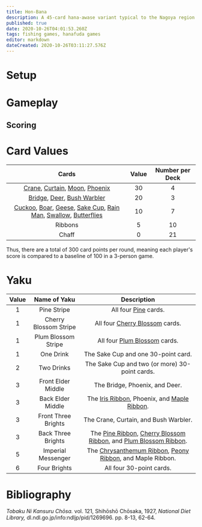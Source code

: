```yaml
---
title: Hon-Bana
description: A 45-card hana-awase variant typical to the Nagoya region in the 1920s
published: true
date: 2020-10-26T04:01:53.260Z
tags: fishing games, hanafuda games
editor: markdown
dateCreated: 2020-10-26T03:11:27.576Z
---
```



# Setup

# Gameplay

## Scoring

# Card Values
|Cards|Value|Number per Deck|
|:---:|:---:|:---:|
|[Crane](/en/hanafuda/suits/pine#crane-with-sun), [Curtain](/en/hanafuda/suits/cherry-blossom#flower-viewing-curtain), [Moon](/en/hanafuda/suits/susuki-grass#full-moon), [Phoenix](/en/hanafuda/suits/paulownia#phoenix)|30|4|
|[Bridge](/en/hanafuda/suits/iris#eight-plank-bridge), [Deer](/en/hanafuda/suits/maple#deer), [Bush Warbler](/en/hanafuda/suits/plum-blossom#bush-warbler)|20|3|
|[Cuckoo](/en/hanafuda/suits/wisteria#cuckoo-with-crescent-moon), [Boar](/en/hanafuda/suits/bush-clover#boar), [Geese](/en/hanafuda/suits/susuki-grass#geese), [Sake Cup](/en/hanafuda/suits/chrysanthemum#sake-cup), [Rain Man](/en/hanafuda/suits/willow#rain-man), [Swallow](/en/hanafuda/suits/willow#swallow), [Butterflies](/en/hanafuda/suits/peony#butterflies)|10|7|
|Ribbons|5|10|
|Chaff|0|21|
Thus, there are a total of 300 card points per round, meaning each player's score is compared to a baseline of 100 in a 3-person game.
# Yaku
|Value|Name of Yaku|Description|
|:---:|:---:|:---:|
|1|Pine Stripe|All four [Pine](/en/hanafuda/suits/pine) cards.|
|1|Cherry Blossom Stripe|All four [Cherry Blossom](/en/hanafuda/suits/cherry-blossom) cards.
|1|Plum Blossom Stripe|All four [Plum Blossom](/en/hanafuda/suits/plum-blossom) cards.|
|1|One Drink|The Sake Cup and one 30-point card.|
|2|Two Drinks|The Sake Cup and two (or more) 30-point cards.|
|3|Front Elder Middle|The Bridge, Phoenix, and Deer.|
|3|Back Elder Middle|The [Iris Ribbon](/en/hanafuda/suits/iris#plain-ribbon), Phoenix, and [Maple Ribbon](/en/hanafuda/suits/maple#blue-ribbon).
|3|Front Three Brights|The Crane, Curtain, and Bush Warbler.
|3|Back Three Brights|The [Pine Ribbon](/en/hanafuda/suits/pine#poetry-ribbon), [Cherry Blossom Ribbon](/en/hanafuda/suits/cherry-blossom#poetry-ribbon), and [Plum Blossom Ribbon](/en/hanafuda/suits/plum-blossom#poetry-ribbon).
|5|Imperial Messenger|The [Chrysanthemum Ribbon](/en/hanafuda/suits/chrysanthemum#blue-ribbon), [Peony Ribbon](/en/hanafuda/suits/peony#blue-ribbon), and Maple Ribbon.
|6|Four Brights|All four 30-point cards.|

# Bibliography
*Tobaku Ni Kansuru Chōsa.* vol. 121, Shihōshō Chōsaka, 1927, *National Diet Library,* dl.ndl.go.jp/info:ndljp/pid/1269696. pp. 8-13, 62-64.